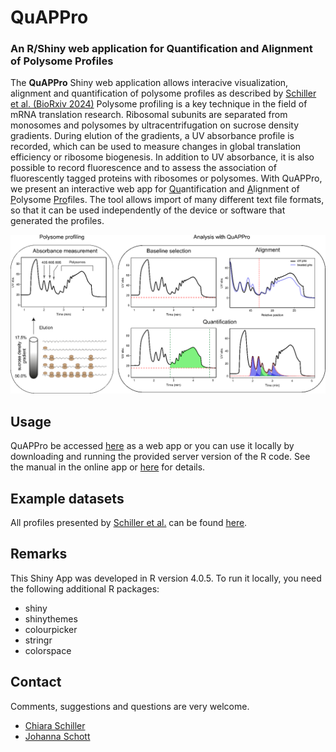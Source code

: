 # QuAPPro

### An R/Shiny web application for Quantification and Alignment of Polysome Profiles

The **QuAPPro** Shiny web application allows interacive visualization, alignment and quantification of polysome profiles as described by [Schiller et al. (BioRxiv 2024)](https://www.biorxiv.org/content/10.1101/2024.05.02.592260v1) 
Polysome profiling is a key technique in the field of mRNA translation research. Ribosomal subunits are separated from monosomes and polysomes by ultracentrifugation on sucrose density gradients. During elution of the gradients, a UV absorbance profile is recorded, which can be used to measure changes in global translation efficiency or ribosome biogenesis. In addition to UV absorbance, it is also possible to record fluorescence and to assess the association of fluorescently tagged proteins with ribosomes or polysomes. With QuAPPro, we present an interactive web app for <ins>Qu</ins>antification and <ins>A</ins>lignment of <ins>P</ins>olysome <ins>Pro</ins>files. The tool allows import of many different text file formats, so that it can be used independently of the device or software that generated the profiles. 


![alt text](https://github.com/johannaschott/QuAPPro/blob/main/Figure1.png)



## Usage
QuAPPro be accessed [here](https://www.umm.uni-heidelberg.de/biochemie/shiny/) as a web app or you can use it locally by downloading and running the provided server version of the R code.
See the manual in the online app or [here](https://github.com/johannaschott/QuAPPro/blob/main/QuAPPro_v0-1-0/QuAPPro_v0-1-0_manual.Rmd) for details. 

## Example datasets
All profiles presented by [Schiller et al.](https://www.biorxiv.org/content/10.1101/2024.05.02.592260v1) can be found [here](https://github.com/johannaschott/QuAPPro/tree/main/profile_data).

## Remarks
This Shiny App was developed in R version 4.0.5. To run it locally, you need the following additional R packages:
- shiny
- shinythemes
- colourpicker
- stringr
- colorspace

## Contact

Comments, suggestions and questions are very welcome.
- [Chiara Schiller](mailto:chiara.schiller@uni-heidelberg.de)
- [Johanna Schott](mailto:Johanna.Schott@medma.uni-heidelberg.de)


